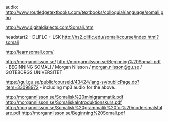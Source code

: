 

audio:
http://www.routledgetextbooks.com/textbooks/colloquial/language/somali.php

http://www.digitaldialects.com/Somali.htm


headstart2 - DLIFLC + LSK
http://hs2.dliflc.edu/somali/course/index.html?somali





http://learnsomali.com/

http://morgannilsson.se/
http://morgannilsson.se/Beginning%20Somali.pdf - BEGINNING SOMALI / 
Morgan Nilsson / morgan.nilsson@gu.se /  GÖTEBORGS UNIVERSITET

https://gul.gu.se/public/courseId/43424/lang-sv/publicPage.do?item=33098972 - including mp3 audio for the above..

http://morgannilsson.se/Somalisk%20minigrammatik.pdf
http://morgannilsson.se/SomaliskaIntroduktionskurs.pdf
http://morgannilsson.se/Somalisk%20grammatik%20for%20modersmalstalare.pdf
http://morgannilsson.se/Beginning%20Somali.pdf



